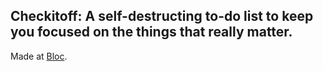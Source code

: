 ## Checkitoff: A self-destructing to-do list to keep you focused on the things that really matter.

Made at [Bloc](http://bloc.io).
